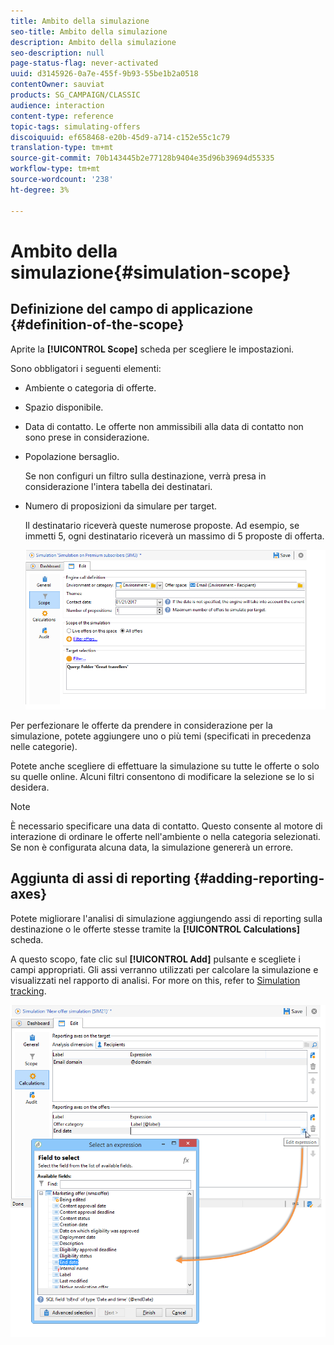 ```yaml
---
title: Ambito della simulazione
seo-title: Ambito della simulazione
description: Ambito della simulazione
seo-description: null
page-status-flag: never-activated
uuid: d3145926-0a7e-455f-9b93-55be1b2a0518
contentOwner: sauviat
products: SG_CAMPAIGN/CLASSIC
audience: interaction
content-type: reference
topic-tags: simulating-offers
discoiquuid: ef658468-e20b-45d9-a714-c152e55c1c79
translation-type: tm+mt
source-git-commit: 70b143445b2e77128b9404e35d96b39694d55335
workflow-type: tm+mt
source-wordcount: '238'
ht-degree: 3%

---
```



# Ambito della simulazione{#simulation-scope}

## Definizione del campo di applicazione {#definition-of-the-scope}

Aprite la **[!UICONTROL Scope]** scheda per scegliere le impostazioni.

Sono obbligatori i seguenti elementi:

* Ambiente o categoria di offerte.
* Spazio disponibile.
* Data di contatto. Le offerte non ammissibili alla data di contatto non sono prese in considerazione.
* Popolazione bersaglio.

   Se non configuri un filtro sulla destinazione, verrà presa in considerazione l&#39;intera tabella dei destinatari.

* Numero di proposizioni da simulare per target.

   Il destinatario riceverà queste numerose proposte. Ad esempio, se immetti 5, ogni destinatario riceverà un massimo di 5 proposte di offerta.

   ![](assets/offer_simulation_009.png)

Per perfezionare le offerte da prendere in considerazione per la simulazione, potete aggiungere uno o più temi (specificati in precedenza nelle categorie).

Potete anche scegliere di effettuare la simulazione su tutte le offerte o solo su quelle online. Alcuni filtri consentono di modificare la selezione se lo si desidera.

>[!NOTE]
>
>È necessario specificare una data di contatto. Questo consente al motore di interazione di ordinare le offerte nell&#39;ambiente o nella categoria selezionati. Se non è configurata alcuna data, la simulazione genererà un errore.

## Aggiunta di assi di reporting {#adding-reporting-axes}

Potete migliorare l&#39;analisi di simulazione aggiungendo assi di reporting sulla destinazione o le offerte stesse tramite la **[!UICONTROL Calculations]** scheda.

A questo scopo, fate clic sul **[!UICONTROL Add]** pulsante e scegliete i campi appropriati. Gli assi verranno utilizzati per calcolare la simulazione e visualizzati nel rapporto di analisi. For more on this, refer to [Simulation tracking](../../interaction/using/simulation-tracking.md).

![](assets/offer_simulation_011.png)

